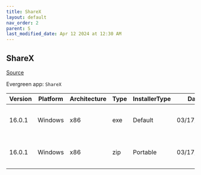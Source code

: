 ```yaml
---
title: ShareX
layout: default
nav_order: 2
parent: S
last_modified_date: Apr 12 2024 at 12:30 AM
---
```


## ShareX

[Source](https://getsharex.com/)

Evergreen app: `ShareX`

| Version | Platform | Architecture | Type | InstallerType | Date       | Size     | URI                                                                                                                                                                            |
| ------- | -------- | ------------ | ---- | ------------- | ---------- | -------- | ------------------------------------------------------------------------------------------------------------------------------------------------------------------------------ |
| 16.0.1  | Windows  | x86          | exe  | Default       | 03/17/2024 | 40484505 | [https://github.com/ShareX/ShareX/releases/download/v16.0.1/ShareX-16.0.1-setup.exe](https://github.com/ShareX/ShareX/releases/download/v16.0.1/ShareX-16.0.1-setup.exe)       |
| 16.0.1  | Windows  | x86          | zip  | Portable      | 03/17/2024 | 53508059 | [https://github.com/ShareX/ShareX/releases/download/v16.0.1/ShareX-16.0.1-portable.zip](https://github.com/ShareX/ShareX/releases/download/v16.0.1/ShareX-16.0.1-portable.zip) |

